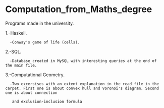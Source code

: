 # Computation_from_Maths_degree

Programs made in the university.

  1.-Haskell.
  
      -Conway's game of life (cells).
      
  2.-SQL.
  
      -Database created in MySQL with interesting queries at the end of the main file.
  
  3.-Computational Geometry.
  
      -Two excersises with an extent explanation in the read file in the carpet. First one is about convex hull and Voronoi's diagram. Second one is about connection 
      
       and exclusion-inclusion formula
